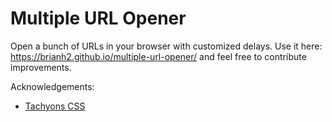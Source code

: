 # Multiple URL Opener

Open a bunch of URLs in your browser with customized delays. Use it here: https://brianh2.github.io/multiple-url-opener/ and feel free to contribute improvements.

Acknowledgements:

* [Tachyons CSS](http://tachyons.io/)

